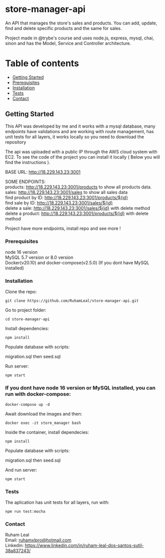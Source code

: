 # store-manager-api

An API that manages the store's sales and products. You can add, update, find and delete specific products and the same for sales.    

Project made in @trybe's course and uses node.js, express, mysql, chai, sinon and has the Model, Service and Controller architecture.


# Table of contents

- [Getting Started](#getting-started)
- [Prerequisites](#prerequisites)
- [Installation](#installation)
- [Tests](#tests)
- [Contact](#contact)

## Getting Started

This API was developed by me and it works with a mysql database, many endpoints have validations and are working with route management, has unit tests for all layers, it works locally so you need to download the repository    

The api was uploaded with a public IP through the AWS cloud system with EC2. To see the code of the project you can install it locally ( Below you will find the instructions ).      



BASE URL: http://18.229.143.23:3001

SOME ENDPOINTS:    
products: http://18.229.143.23:3001/products to show all products data.      
sales: http://18.229.143.23:3001/sales to show all sales data    
find product by ID: http://18.229.143.23:3001/products/${id}            
find sale by ID: http://18.229.143.23:3001/sales/${id}     
delete a sale: http://18.229.143.23:3001/sales/${id}  with delete method      
delete a product: http://18.229.143.23:3001/products/${id}  with delete method     

Project have more endpoints, install repo and see more !

### Prerequisites

node 16 version         
MySQL 5.7 version or 8.0 version        
Docker(v20.10) and docker-compose(v2.5.0) (If you dont have MySQL installed)        

### Installation  

Clone the repo:     
```
git clone https://github.com/RuhamLeal/store-manager-api.git    
```

Go to project folder:     
```
cd store-manager-api   
```

Install dependencies:     
```
npm install    
```

Populate database with scripts:    

migration.sql then seed.sql

Run server:
```
npm start    
```           
               
                  
                    
                     
### If you dont have node 16 version or MySQL installed, you can run with docker-compose:   
```
docker-compose up -d
```
 
Await download the images and then:    
```
docker exec -it store_manager bash
```

Inside the container, install dependecies:       
```
npm install
```

Populate database with scripts:    

migration.sql then seed.sql

And run server:       
```
npm start
```

### Tests

The aplication has unit tests for all layers, run with:
```
npm run test:mocha
```

### Contact

Ruham Leal    
Email: ruhamxlpro@hotmail.com    
Linkedin: https://www.linkedin.com/in/ruham-leal-dos-santos-sutil-38a837243/
